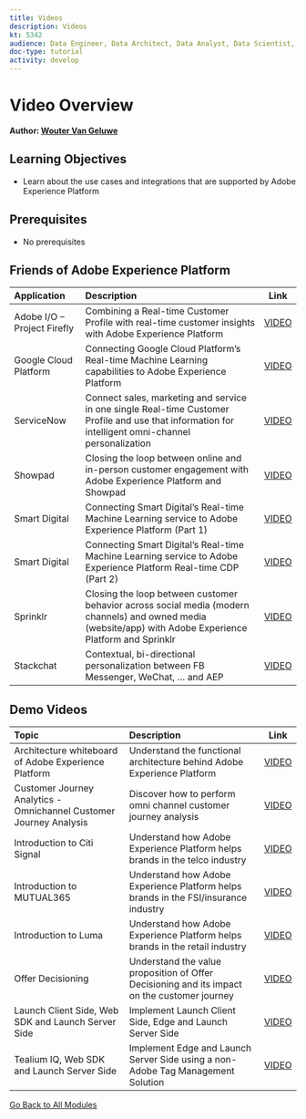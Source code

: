 ```yaml
---
title: Videos
description: Videos
kt: 5342
audience: Data Engineer, Data Architect, Data Analyst, Data Scientist, Orchestration Engineer, BI Expert, Marketer
doc-type: tutorial
activity: develop
---
```


# Video Overview

**Author: [Wouter Van Geluwe](https://www.linkedin.com/in/woutervangeluwe/)**

## Learning Objectives

- Learn about the use cases and integrations that are supported by Adobe Experience Platform

## Prerequisites

- No prerequisites

## Friends of Adobe Experience Platform

| Application| Description     | Link | 
|:-------------|:-------------| :---------------:|
|Adobe I/O – Project Firefly| Combining a Real-time Customer Profile with real-time customer insights with Adobe Experience Platform| [VIDEO](https://video.tv.adobe.com/v/36637?quality=12&learn=on)|
|Google Cloud Platform|Connecting Google Cloud Platform’s Real-time Machine Learning capabilities to Adobe Experience Platform |[VIDEO](https://video.tv.adobe.com/v/36638?quality=12&learn=on)|
|ServiceNow| Connect sales, marketing and service in one single Real-time Customer Profile and use that information for intelligent omni-channel personalization|[VIDEO](https://video.tv.adobe.com/v/39483?quality=12&learn=on) |
|Showpad|Closing the loop between online and in-person customer engagement with Adobe Experience Platform and Showpad|[VIDEO](https://video.tv.adobe.com/v/36363?quality=12&learn=on)|
|Smart Digital|Connecting Smart Digital’s Real-time Machine Learning service to Adobe Experience Platform (Part 1) |[VIDEO](https://video.tv.adobe.com/v/36324?quality=12&learn=on)|
|Smart Digital|Connecting Smart Digital’s Real-time Machine Learning service to Adobe Experience Platform Real-time CDP (Part 2)|[VIDEO](https://video.tv.adobe.com/v/327187?quality=12&learn=on)|
|Sprinklr| Closing the loop between customer behavior across social media (modern channels) and owned media (website/app) with Adobe Experience Platform and Sprinklr | [VIDEO](https://video.tv.adobe.com/v/331779?quality=12&learn=on) |
|Stackchat| Contextual, bi-directional personalization between FB Messenger, WeChat, … and AEP | [VIDEO](https://video.tv.adobe.com/v/35846?quality=12&learn=on) |


## Demo Videos

| Topic|Description| Link | 
|:-------------|:---------------|:---------------:|
|Architecture whiteboard of Adobe Experience Platform|Understand the functional architecture behind Adobe Experience Platform| [VIDEO](https://video.tv.adobe.com/v/35266?quality=12&learn=on)|
| Customer Journey Analytics - Omnichannel Customer Journey Analysis|Discover how to perform omni channel customer journey analysis| [VIDEO](https://video.tv.adobe.com/v/327188?quality=12&learn=on)|
|Introduction to Citi Signal|Understand how Adobe Experience Platform helps brands in the telco industry| [VIDEO](https://video.tv.adobe.com/v/35138?quality=12&learn=on)|
|Introduction to MUTUAL365|Understand how Adobe Experience Platform helps brands in the FSI/insurance industry| [VIDEO](https://video.tv.adobe.com/v/35498?quality=12&learn=on)|
|Introduction to Luma|Understand how Adobe Experience Platform helps brands in the retail industry| [VIDEO](https://video.tv.adobe.com/v/35137?quality=12&learn=on)|
|Offer Decisioning| Understand the value proposition of Offer Decisioning and its impact on the customer journey|[VIDEO](https://video.tv.adobe.com/v/328829?quality=12&learn=on)|
|Launch Client Side, Web SDK and Launch Server Side| Implement Launch Client Side, Edge and Launch Server Side|[VIDEO](https://video.tv.adobe.com/v/331987?quality=12&learn=on)|
|Tealium IQ, Web SDK and Launch Server Side| Implement Edge and Launch Server Side using a non-Adobe Tag Management Solution|[VIDEO](https://video.tv.adobe.com/v/331986?quality=12&learn=on)|

[Go Back to All Modules](./overview.md)